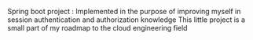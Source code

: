 Spring boot project : Implemented in the purpose of improving myself in session authentication and authorization knowledge 
This little project is a small part of my roadmap to the cloud engineering field
